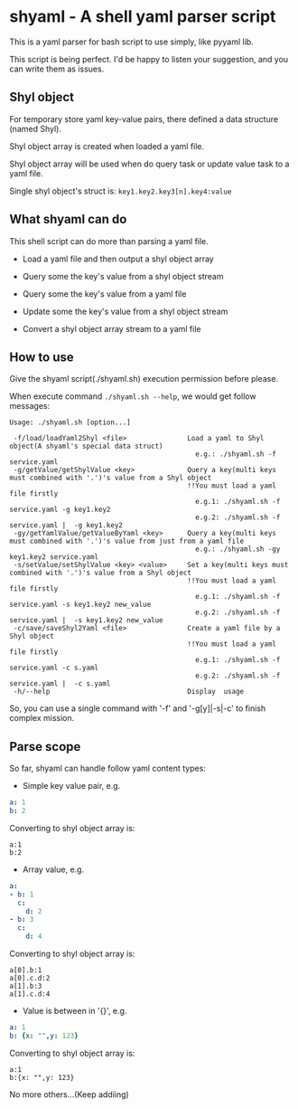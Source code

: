 # shyaml - A shell yaml parser script

This is a yaml parser for bash script to use simply, like pyyaml lib. 

This script is being perfect. I'd be happy to listen your suggestion, and you can write them as issues.


## Shyl object

For temporary store yaml key-value pairs, there defined a data structure (named Shyl).

Shyl object array is created when loaded a yaml file.

Shyl object array will be used when do query task or update value task to a yaml file.

Single shyl object's struct is: `key1.key2.key3[n].key4:value`


## What shyaml can do

This shell script can do more than parsing a yaml file.

* Load a yaml file and then output a shyl object array  

* Query some the key's value from a shyl object stream

* Query some the key's value from a yaml file

* Update some the key's value from a shyl object stream

* Convert a shyl object array stream to a yaml file


## How to use

Give the shyaml script(./shyaml.sh) execution permission before please.

When execute command `./shyaml.sh --help`, we would get follow messages:

```
Usage: ./shyaml.sh [option...]

 -f/load/loadYaml2Shyl <file>               Load a yaml to Shyl object(A shyaml's special data struct)
                                              e.g.: ./shyaml.sh -f service.yaml
 -g/getValue/getShylValue <key>             Query a key(multi keys must combined with '.')'s value from a Shyl object
                                            !!You must load a yaml file firstly
                                              e.g.1: ./shyaml.sh -f service.yaml -g key1.key2
                                              e.g.2: ./shyaml.sh -f service.yaml |  -g key1.key2
 -gy/getYamlValue/getValueByYaml <key>      Query a key(multi keys must combined with '.')'s value from just from a yaml file
                                              e.g.: ./shyaml.sh -gy key1.key2 service.yaml
 -s/setValue/setShylValue <key> <value>     Set a key(multi keys must combined with '.')'s value from a Shyl object
                                            !!You must load a yaml file firstly
                                              e.g.1: ./shyaml.sh -f service.yaml -s key1.key2 new_value
                                              e.g.2: ./shyaml.sh -f service.yaml |  -s key1.key2 new_value
 -c/save/saveShyl2Yaml <file>               Create a yaml file by a Shyl object
                                            !!You must load a yaml file firstly
                                              e.g.1: ./shyaml.sh -f service.yaml -c s.yaml
                                              e.g.2: ./shyaml.sh -f service.yaml |  -c s.yaml
 -h/--help                                  Display  usage
```

So, you can use a single command with '-f' and '-g[y]|-s|-c' to finish complex mission.

## Parse scope

So far, shyaml can handle follow yaml content types:

* Simple key value pair, e.g. 
```yaml
a: 1
b: 2
```
Converting to shyl object array is:
```
a:1
b:2
```
* Array value, e.g. 
```yaml
a:
- b: 1
  c:
    d: 2
- b: 3
  c:
    d: 4
```
Converting to shyl object array is:
```
a[0].b:1
a[0].c.d:2
a[1].b:3
a[1].c.d:4
```
* Value is between in '{}', e.g.
```yaml
a: 1
b: {x: "",y: 123}
```
Converting to shyl object array is:
```
a:1
b:{x: "",y: 123}
```

No more others...(Keep addiing)
